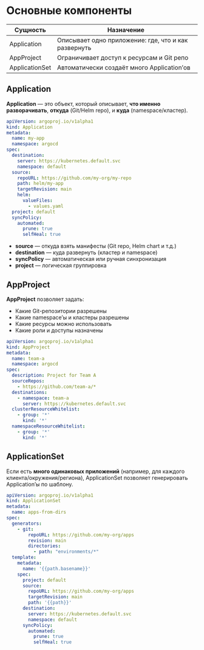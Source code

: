 # Основные компоненты
|**Сущность**|**Назначение**|
|---|---|
|Application|Описывает одно приложение: где, что и как развернуть|
|AppProject|Ограничивает доступ к ресурсам и Git репо|
|ApplicationSet|Автоматически создаёт много Application’ов|
## Application

**Application** — это объект, который описывает, **что именно разворачивать**, **откуда** (Git/Helm repo), и **куда** (namespace/кластер).

```yaml
apiVersion: argoproj.io/v1alpha1
kind: Application
metadata:
  name: my-app
  namespace: argocd
spec:
  destination:
    server: https://kubernetes.default.svc
    namespace: default
  source:
    repoURL: https://github.com/my-org/my-repo
    path: helm/my-app
    targetRevision: main
    helm:
      valueFiles:
        - values.yaml
  project: default
  syncPolicy:
    automated:
      prune: true
      selfHeal: true
```

- **source** — откуда взять манифесты (Git repo, Helm chart и т.д.)
- **destination** — куда развернуть (кластер и namespace)
- **syncPolicy** — автоматическая или ручная синхронизация
- **project** — логическая группировка

## AppProject

**AppProject** позволяет задать:
- Какие Git-репозитории разрешены
- Какие namespace’ы и кластеры разрешены
- Какие ресурсы можно использовать
- Какие роли и доступы назначены

```yaml
apiVersion: argoproj.io/v1alpha1
kind: AppProject
metadata:
  name: team-a
  namespace: argocd
spec:
  description: Project for Team A
  sourceRepos:
    - https://github.com/team-a/*
  destinations:
    - namespace: team-a
      server: https://kubernetes.default.svc
  clusterResourceWhitelist:
    - group: '*'
      kind: '*'
  namespaceResourceWhitelist:
    - group: '*'
      kind: '*'
```

## **ApplicationSet**

Если есть **много одинаковых приложений** (например, для каждого клиента/окружения/региона), ApplicationSet позволяет генерировать Application’ы по шаблону.

```yaml
apiVersion: argoproj.io/v1alpha1
kind: ApplicationSet
metadata:
  name: apps-from-dirs
spec:
  generators:
    - git:
        repoURL: https://github.com/my-org/apps
        revision: main
        directories:
          - path: "environments/*"
  template:
    metadata:
      name: '{{path.basename}}'
    spec:
      project: default
      source:
        repoURL: https://github.com/my-org/apps
        targetRevision: main
        path: '{{path}}'
      destination:
        server: https://kubernetes.default.svc
        namespace: default
      syncPolicy:
        automated:
          prune: true
          selfHeal: true
```